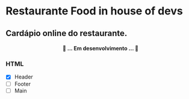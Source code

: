 # Restaurante Food in house of devs

## Cardápio online do restaurante.

<h4 align="center"> 
	🚀 ... Em desenvolvimento ... 🚀
</h4>

### HTML

- [x] Header
- [ ] Footer
- [ ] Main
